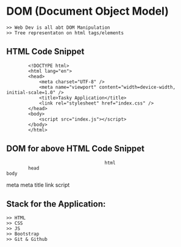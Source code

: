 # DOM (Document Object Model)

    >> Web Dev is all abt DOM Manipulation
    >> Tree representaton on html tags/elements

## HTML Code Snippet

            <!DOCTYPE html>
            <html lang="en">
            <head>
                <meta charset="UTF-8" />
                <meta name="viewport" content="width=device-width, initial-scale=1.0" />
                <title>Tasky Application</title>
                <link rel="stylesheet" href="index.css" />
            </head>
            <body>
                <script src="index.js"></script>
            </body>
            </html>

## DOM for above HTML Code Snippet

                                        html
            head                                                                            body

meta meta title link script

## Stack for the Application:

    >> HTML
    >> CSS
    >> JS
    >> Bootstrap
    >> Git & Github
